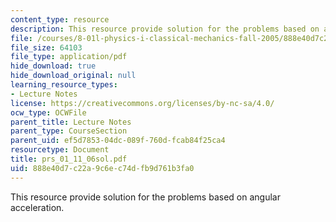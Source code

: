 ```yaml
---
content_type: resource
description: This resource provide solution for the problems based on angular acceleration.
file: /courses/8-01l-physics-i-classical-mechanics-fall-2005/888e40d7c22a9c6ec74dfb9d761b3fa0_prs_01_11_06sol.pdf
file_size: 64103
file_type: application/pdf
hide_download: true
hide_download_original: null
learning_resource_types:
- Lecture Notes
license: https://creativecommons.org/licenses/by-nc-sa/4.0/
ocw_type: OCWFile
parent_title: Lecture Notes
parent_type: CourseSection
parent_uid: ef5d7853-04dc-089f-760d-fcab84f25ca4
resourcetype: Document
title: prs_01_11_06sol.pdf
uid: 888e40d7-c22a-9c6e-c74d-fb9d761b3fa0
---
```

This resource provide solution for the problems based on angular acceleration.